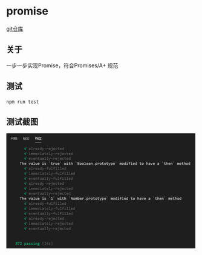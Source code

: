 promise
============

[git仓库](https://github.com/artdong/promise.git)

关于
---------
一步一步实现Promise，符合Promises/A+ 规范

测试
---------

`
npm run test
`

测试截图
---------

<img src="https://github.com/artdong/promise/blob/dev/images/Aplus-test.png" width="500px" style="display:inline;">

